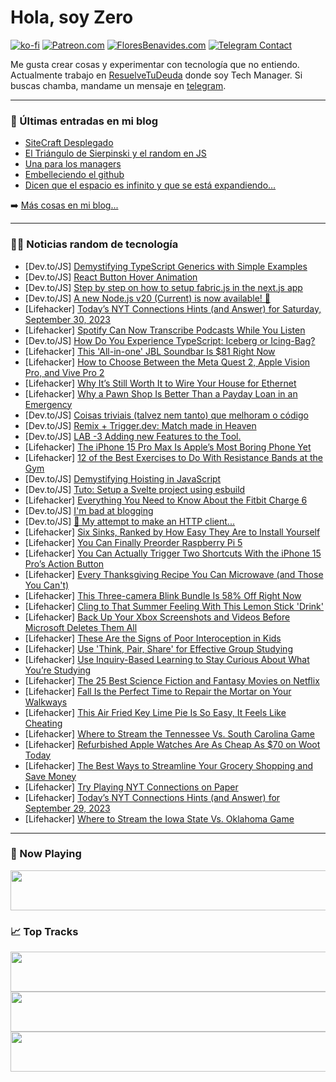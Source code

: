 # Hola, soy Zero

[![ko-fi](https://ko-fi.com/img/githubbutton_sm.svg)](https://ko-fi.com/J3J4N0LUK)
[![Patreon.com](https://img.shields.io/endpoint.svg?url=https%3A%2F%2Fshieldsio-patreon.vercel.app%2Fapi%3Fusername%3Dzerodragon%26type%3Dpatrons&style=for-the-badge)](https://patreon.com/zerodragon)
[![FloresBenavides.com](https://img.shields.io/website?down_message=oops&label=MiBlog&style=for-the-badge&up_message=online&url=https%3A%2F%2Ffloresbenavides.com)](https://floresbenavides.com)
[![Telegram Contact](https://img.shields.io/badge/escr%C3%ADbeme-ZeroDragon-%2326A5E4?style=for-the-badge&logo=telegram)](https://t.me/zerodragon)

Me gusta crear cosas y experimentar con tecnología que no entiendo.
Actualmente trabajo en [ResuelveTuDeuda](http://github.com/resuelve) donde soy Tech Manager.
Si buscas chamba, mandame un mensaje en [telegram](https://t.me/zerodragon).

---

### 📕 Últimas entradas en mi blog
<!-- BLOG-POST-LIST:START -->
- [SiteCraft Desplegado](https://floresbenavides.com/sitecraft-desplegado/)
- [El Triángulo de Sierpinski y el random en JS](https://floresbenavides.com/el-triangulo-de-sierpinski-y-el-random-en-js/)
- [Una para los managers](https://floresbenavides.com/una-para-los-managers/)
- [Embelleciendo el github](https://floresbenavides.com/embelleciendo-el-github/)
- [Dicen que el espacio es infinito y que se está expandiendo…](https://floresbenavides.com/dicen-que-el-espacio-es-infinito-y-que-se-esta-expandiendo/)
<!-- BLOG-POST-LIST:END -->

➡️ [Más cosas en mi blog...](https://floresbenavides.com)

---

### 👨‍💻 Noticias random de tecnología
<!-- TECH-POSTS:START -->
- [Dev.to/JS] [Demystifying TypeScript Generics with Simple Examples](https://dev.to/xanyl/demystifying-typescript-generics-with-simple-examples-3a8l)
- [Dev.to/JS] [React Button Hover Animation](https://dev.to/vikas7754/react-button-hover-animation-jfl)
- [Dev.to/JS] [Step by step on how to setup fabric.js in the next.js app](https://dev.to/ziqinyeow/step-by-step-on-how-to-setup-fabricjs-in-the-nextjs-app-3hi3)
- [Dev.to/JS] [A new Node.js v20 &lpar;Current&rpar; is now available! 💚](https://dev.to/abin-c/a-new-nodejs-v20-current-is-now-available-2mio)
- [Lifehacker] [Today’s NYT Connections Hints &lpar;and Answer&rpar; for Saturday, September 30, 2023](https://lifehacker.com/nyt-connections-answer-today-september-30-2023-1850886122)
- [Lifehacker] [Spotify Can Now Transcribe Podcasts While You Listen](https://lifehacker.com/spotify-can-now-transcribe-podcasts-while-you-listen-1850887011)
- [Dev.to/JS] [How Do You Experience TypeScript: Iceberg or Icing-Bag?](https://dev.to/oluwatobilobaibuola/how-do-you-experience-typescript-iceberg-or-icing-bag-2eab)
- [Lifehacker] [This &#39;All-in-one&#39; JBL Soundbar Is $81 Right Now](https://lifehacker.com/this-all-in-one-jbl-soundbar-is-81-right-now-1850888300)
- [Lifehacker] [How to Choose Between the Meta Quest 2, Apple Vision Pro, and Vive Pro 2](https://lifehacker.com/meta-quest-3-vc-apple-vision-pro-vs-vive-pro-2-1850887857)
- [Lifehacker] [Why It’s Still Worth It to Wire Your House for Ethernet](https://lifehacker.com/is-ethernet-still-worth-it-1850887111)
- [Lifehacker] [Why a Pawn Shop Is Better Than a Payday Loan in an Emergency](https://lifehacker.com/why-a-pawn-shop-is-better-than-a-payday-loan-in-an-emer-1850886664)
- [Dev.to/JS] [Coisas triviais &lpar;talvez nem tanto&rpar; que melhoram o código](https://dev.to/luigiss97/coisas-triviais-talvez-nem-tanto-que-melhoram-o-codigo-3hli)
- [Dev.to/JS] [Remix + Trigger.dev: Match made in Heaven](https://dev.to/shafspecs/remix-triggerdev-match-made-in-heaven-51n1)
- [Dev.to/JS] [LAB -3 Adding new Features to the Tool.](https://dev.to/sshah135/lab-3-adding-new-features-to-the-tool-c4d)
- [Lifehacker] [The iPhone 15 Pro Max Is Apple’s Most Boring Phone Yet](https://lifehacker.com/iphone-15-pro-max-review-1850887664)
- [Lifehacker] [12 of the Best Exercises to Do With Resistance Bands at the Gym](https://lifehacker.com/12-of-the-best-exercises-to-do-with-resistance-bands-at-1849658908)
- [Dev.to/JS] [Demystifying Hoisting in JavaScript](https://dev.to/arindam_1729/demystifying-hoisting-in-javascript-3ja4)
- [Dev.to/JS] [Tuto: Setup a Svelte project using esbuild](https://dev.to/barim/tuto-setup-a-svelte-project-using-esbuild-1jmg)
- [Lifehacker] [Everything You Need to Know About the Fitbit Charge 6](https://lifehacker.com/fitbit-charge-6-review-1850887582)
- [Dev.to/JS] [I&#39;m bad at blogging](https://dev.to/hroney/im-bad-at-blogging-540d)
- [Dev.to/JS] [🦖 My attempt to make an HTTP client...](https://dev.to/sevapp/my-attempt-to-make-an-http-client-495m)
- [Lifehacker] [Six Sinks, Ranked by How Easy They Are to Install Yourself](https://lifehacker.com/easiest-sinks-install-1850884571)
- [Lifehacker] [You Can Finally Preorder Raspberry Pi 5](https://lifehacker.com/how-to-preorder-raspberry-pi-5-1850887192)
- [Lifehacker] [You Can Actually Trigger Two Shortcuts With the iPhone 15 Pro’s Action Button](https://lifehacker.com/two-shortcuts-iphone-15-pro-action-button-1850886176)
- [Lifehacker] [Every Thanksgiving Recipe You Can Microwave &lpar;and Those You Can&#39;t&rpar;](https://lifehacker.com/everything-you-can-and-cannot-microwave-on-thanksgiving-1830572421)
- [Lifehacker] [This Three-camera Blink Bundle Is 58% Off Right Now](https://lifehacker.com/this-three-camera-blink-bundle-is-58-off-right-now-1850887133)
- [Lifehacker] [Cling to That Summer Feeling With This Lemon Stick &#39;Drink&#39;](https://lifehacker.com/cling-to-that-summer-feeling-with-this-lemon-stick-drin-1850887254)
- [Lifehacker] [Back Up Your Xbox Screenshots and Videos Before Microsoft Deletes Them All](https://lifehacker.com/back-up-your-xbox-screenshots-and-videos-before-microso-1850886074)
- [Lifehacker] [These Are the Signs of Poor Interoception in Kids](https://lifehacker.com/these-are-the-signs-of-poor-interoception-in-kids-1850884972)
- [Lifehacker] [Use &#39;Think, Pair, Share&#39; for Effective Group Studying](https://lifehacker.com/use-think-pair-share-for-effective-group-studying-1850885376)
- [Lifehacker] [Use Inquiry-Based Learning to Stay Curious About What You’re Studying](https://lifehacker.com/use-inquiry-based-learning-to-stay-curious-about-what-y-1850885326)
- [Lifehacker] [The 25 Best Science Fiction and Fantasy Movies on Netflix](https://lifehacker.com/the-best-science-fiction-and-fantasy-movies-on-netflix-1850881836)
- [Lifehacker] [Fall Is the Perfect Time to Repair the Mortar on Your Walkways](https://lifehacker.com/fall-is-the-perfect-time-to-repair-the-mortar-on-your-w-1850884311)
- [Lifehacker] [This Air Fried Key Lime Pie Is So Easy, It Feels Like Cheating](https://lifehacker.com/this-air-fried-key-lime-pie-is-so-easy-it-feels-like-c-1850871411)
- [Lifehacker] [Where to Stream the Tennessee Vs. South Carolina Game](https://lifehacker.com/where-to-stream-the-tennessee-vs-south-carolina-game-1850884935)
- [Lifehacker] [Refurbished Apple Watches Are As Cheap As $70 on Woot Today](https://lifehacker.com/refurbished-apple-watches-are-as-cheap-as-70-on-woot-t-1850884670)
- [Lifehacker] [The Best Ways to Streamline Your Grocery Shopping and Save Money](https://lifehacker.com/the-best-ways-to-streamline-your-grocery-shopping-and-s-1850883509)
- [Lifehacker] [Try Playing NYT Connections on Paper](https://lifehacker.com/try-playing-nyt-connections-on-paper-1850883755)
- [Lifehacker] [Today’s NYT Connections Hints &lpar;and Answer&rpar; for September 29, 2023](https://lifehacker.com/nyt-connections-answer-today-september-29-2023-1850881958)
- [Lifehacker] [Where to Stream the Iowa State Vs. Oklahoma Game](https://lifehacker.com/where-to-stream-the-iowa-state-vs-oklahoma-game-1850884575)<!-- TECH-POSTS:END -->

---

### 🎵 Now Playing
<a href="https://spotify-now-playing-dun.vercel.app/now-playing?open"><img src="https://spotify-now-playing-dun.vercel.app/now-playing" width="540" height="64"></a>

### 📈 Top Tracks
<a href="https://spotify-now-playing-dun.vercel.app/top-tracks?i=1&open"><img src="https://spotify-now-playing-dun.vercel.app/top-tracks?i=1" width="540" height="64"></a>
<a href="https://spotify-now-playing-dun.vercel.app/top-tracks?i=2&open"><img src="https://spotify-now-playing-dun.vercel.app/top-tracks?i=2" width="540" height="64"></a>
<a href="https://spotify-now-playing-dun.vercel.app/top-tracks?i=3&open"><img src="https://spotify-now-playing-dun.vercel.app/top-tracks?i=3" width="540" height="64"></a>
